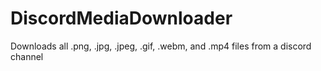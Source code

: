 # DiscordMediaDownloader
Downloads all .png, .jpg, .jpeg, .gif, .webm, and .mp4 files from a discord channel
